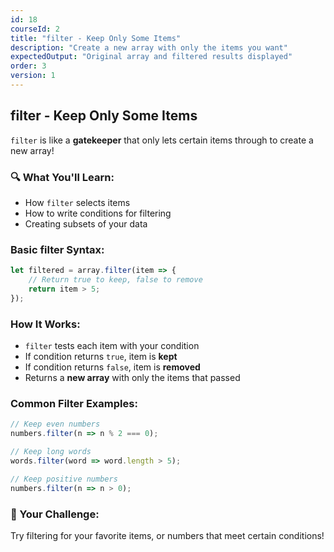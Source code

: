 ```yaml
---
id: 18
courseId: 2
title: "filter - Keep Only Some Items"
description: "Create a new array with only the items you want"
expectedOutput: "Original array and filtered results displayed"
order: 3
version: 1
---
```


## filter - Keep Only Some Items

`filter` is like a **gatekeeper** that only lets certain items through to create a new array!

### 🔍 What You'll Learn:

- How `filter` selects items
- How to write conditions for filtering
- Creating subsets of your data

### Basic filter Syntax:

```javascript
let filtered = array.filter(item => {
    // Return true to keep, false to remove
    return item > 5;
});
```

### How It Works:

- `filter` tests each item with your condition
- If condition returns `true`, item is **kept**
- If condition returns `false`, item is **removed**
- Returns a **new array** with only the items that passed

### Common Filter Examples:

```javascript
// Keep even numbers
numbers.filter(n => n % 2 === 0);

// Keep long words
words.filter(word => word.length > 5);

// Keep positive numbers
numbers.filter(n => n > 0);
```

### 🌟 Your Challenge:

Try filtering for your favorite items, or numbers that meet certain conditions!